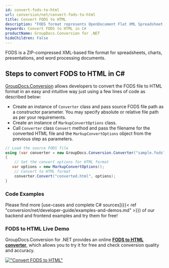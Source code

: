 ```yaml
---
id: convert-fods-to-html
url: conversion/net/convert-fods-to-html
title: Convert FODS to HTML
description: "FODS format represents OpenDocument Flat XML Spreadsheet with .fods extension. Learn how to convert FODS to HTML file programmatically in C# language using GroupDocs.Conversion for .NET library."
keywords: Convert FODS to HTML in C#
productName: GroupDocs.Conversion for .NET
hideChildren: False
---
```


FODS is a ZIP-compressed XML-based file format for spreadsheets, charts, presentations, and word processing documents.

## Steps to convert FODS to HTML in C#

[GroupDocs.Conversion](https://products.groupdocs.com/conversion/net) allows developers to convert the FODS file to HTML format in an easy and intuitive way just using a few lines of code as described below:

* Create an instance of `Converter` class and pass source FODS file path as a constructor parameter. You may specify absolute or relative file path as per your requirements. 
* Create an instance of `MarkupConvertOptions` class.
* Call `Converter` class `Convert` method and pass the filename for the converted HTML file and the `MarkupConvertOptions` object from the previous step as parameters.

```csharp
// Load the source FODS file
using (var converter = new GroupDocs.Conversion.Converter("sample.fods"))
{
    // Set the convert options for HTML format
   var options = new MarkupConvertOptions();
    // Convert to HTML format
    converter.Convert("converted.html", options);
}
```

### Code Examples

Please find more [use-cases and complete C# sources]({{< ref "conversion/net/developer-guide/examples-and-demos.md" >}}) of our backend and frontend examples and try them for free!

### FODS to HTML Live Demo

GroupDocs.Conversion for .NET provides an online [**FODS to HTML converter**](https://products.groupdocs.app/conversion/fods-to-html), which allows you to try it for free and check conversion quality and accuracy.

[!["Convert FODS to HTML"](conversion/net/images/convert-to-html/convert-fods-to-html.png)](https://products.groupdocs.app/conversion/fods-to-html)